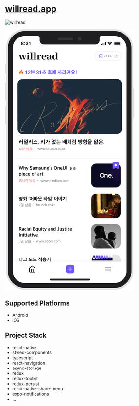 # [willread.app](https://www.willread.app)

![willread](https://www.willread.app/assets/images/og.png)

![willread iphone](assets/willread-iphone-sample.png)

## Supported Platforms

- Android
- iOS

## Project Stack

- react-native
- styled-components
- typescript
- react-navigation
- async-storage
- redux
- redux-toolkit
- redux-persist
- react-native-share-menu
- expo-notifications
- ...

